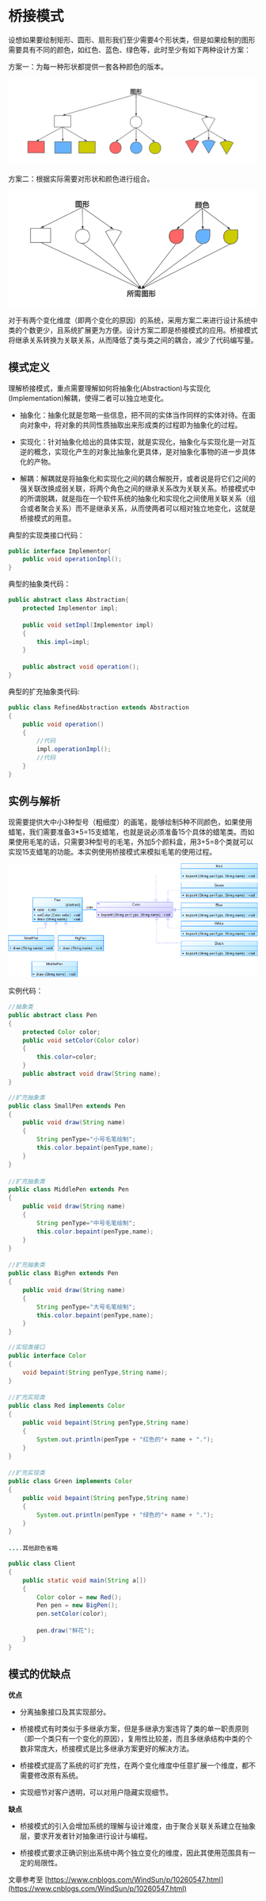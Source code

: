 # 桥接模式

设想如果要绘制矩形、圆形、扇形我们至少需要4个形状类，但是如果绘制的图形需要具有不同的颜色，如红色、蓝色、绿色等，此时至少有如下两种设计方案：

方案一：为每一种形状都提供一套各种颜色的版本。

![](../images/9.png)

方案二：根据实际需要对形状和颜色进行组合。

![](../images/10.png)

对于有两个变化维度（即两个变化的原因）的系统，采用方案二来进行设计系统中类的个数更少，且系统扩展更为方便。设计方案二即是桥接模式的应用。桥接模式将继承关系转换为关联关系，从而降低了类与类之间的耦合，减少了代码编写量。

## 模式定义

理解桥接模式，重点需要理解如何将抽象化(Abstraction)与实现化(Implementation)解耦，使得二者可以独立地变化。

- 抽象化：抽象化就是忽略一些信息，把不同的实体当作同样的实体对待。在面向对象中，将对象的共同性质抽取出来形成类的过程即为抽象化的过程。

- 实现化：针对抽象化给出的具体实现，就是实现化，抽象化与实现化是一对互逆的概念，实现化产生的对象比抽象化更具体，是对抽象化事物的进一步具体化的产物。

- 解耦：解耦就是将抽象化和实现化之间的耦合解脱开，或者说是将它们之间的强关联改换成弱关联，将两个角色之间的继承关系改为关联关系。桥接模式中的所谓脱耦，就是指在一个软件系统的抽象化和实现化之间使用关联关系（组合或者聚合关系）而不是继承关系，从而使两者可以相对独立地变化，这就是桥接模式的用意。

典型的实现类接口代码：

```java
public interface Implementor{
    public void operationImpl();
} 
```

典型的抽象类代码：

```java
public abstract class Abstraction{
    protected Implementor impl;
    
    public void setImpl(Implementor impl)
    {
        this.impl=impl;
    }
    
    public abstract void operation();
} 
```

典型的扩充抽象类代码:

```java
public class RefinedAbstraction extends Abstraction
{
    public void operation()
    {
        //代码
        impl.operationImpl();
        //代码
    }
}
```

## 实例与解析

现需要提供大中小3种型号（粗细度）的画笔，能够绘制5种不同颜色，如果使用蜡笔，我们需要准备3*5=15支蜡笔，也就是说必须准备15个具体的蜡笔类。而如果使用毛笔的话，只需要3种型号的毛笔，外加5个颜料盒，用3+5=8个类就可以实现15支蜡笔的功能。本实例使用桥接模式来模拟毛笔的使用过程。

![](../images/11.png)

实例代码：

```java
//抽象类
public abstract class Pen
{
    protected Color color;
    public void setColor(Color color)
    {
        this.color=color;
    }
    public abstract void draw(String name);
} 
```

```java
//扩充抽象类
public class SmallPen extends Pen
{
    public void draw(String name)
    {
        String penType="小号毛笔绘制";
        this.color.bepaint(penType,name);            
    }    
}

//扩充抽象类
public class MiddlePen extends Pen
{
    public void draw(String name)
    {
        String penType="中号毛笔绘制";
        this.color.bepaint(penType,name);            
    }    
}

//扩充抽象类
public class BigPen extends Pen
{
    public void draw(String name)
    {
        String penType="大号毛笔绘制";
        this.color.bepaint(penType,name);            
    }    
}
```

```java
//实现类接口
public interface Color
{
    void bepaint(String penType,String name);
}

//扩充实现类
public class Red implements Color
{
    public void bepaint(String penType,String name)
    {
        System.out.println(penType + "红色的"+ name + ".");
    }
}

//扩充实现类
public class Green implements Color
{
    public void bepaint(String penType,String name)
    {
        System.out.println(penType + "绿色的"+ name + ".");
    }
}

....其他颜色省略
```

```java
public class Client
{
    public static void main(String a[])
    {
        Color color = new Red();
        Pen pen = new BigPen();
        pen.setColor(color);

        pen.draw("鲜花");
    }
}
```



## 模式的优缺点

**优点**

- 分离抽象接口及其实现部分。

- 桥接模式有时类似于多继承方案，但是多继承方案违背了类的单一职责原则（即一个类只有一个变化的原因），复用性比较差，而且多继承结构中类的个数非常庞大，桥接模式是比多继承方案更好的解决方法。

- 桥接模式提高了系统的可扩充性，在两个变化维度中任意扩展一个维度，都不需要修改原有系统。

- 实现细节对客户透明，可以对用户隐藏实现细节。

**缺点**

- 桥接模式的引入会增加系统的理解与设计难度，由于聚合关联关系建立在抽象层，要求开发者针对抽象进行设计与编程。

- 桥接模式要求正确识别出系统中两个独立变化的维度，因此其使用范围具有一定的局限性。



文章参考至 [https://www.cnblogs.com/WindSun/p/10260547.html](https://www.cnblogs.com/WindSun/p/10260547.html)